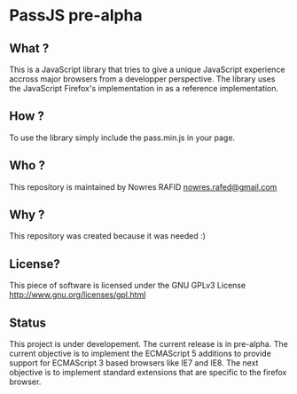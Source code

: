 PassJS pre-alpha
====================

What ?
------

This is a JavaScript library that tries to give a unique JavaScript experience accross major browsers from a developper perspective.
The library uses the JavaScript Firefox's implementation in  as a reference implementation.

How ?
-----

To use the library simply include the pass.min.js in your page.

Who ?
-----

This repository is maintained by Nowres RAFID <nowres.rafed@gmail.com>

Why ?
-----

This repository was created because it was needed :)

License?
--------

This piece of software is licensed under the GNU GPLv3 License
http://www.gnu.org/licenses/gpl.html

Status
------

This project is under developement. The current release is in pre-alpha.
The current objective is to implement the ECMAScript 5 additions to provide support for ECMAScript 3 based browsers like IE7 and IE8.
The next objective is to implement standard extensions that are specific to the firefox browser.
